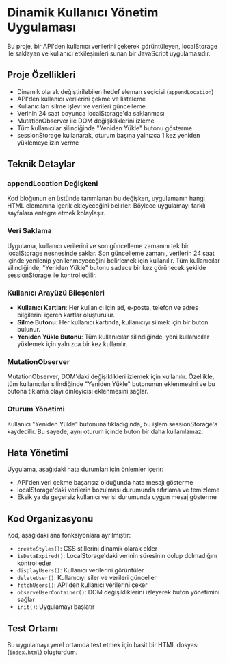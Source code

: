 # Dinamik Kullanıcı Yönetim Uygulaması

Bu proje, bir API'den kullanıcı verilerini çekerek görüntüleyen, localStorage ile saklayan ve kullanıcı etkileşimleri sunan bir JavaScript uygulamasıdır.

## Proje Özellikleri

- Dinamik olarak değiştirilebilen hedef eleman seçicisi (`appendLocation`)
- API'den kullanıcı verilerini çekme ve listeleme
- Kullanıcıları silme işlevi ve verileri güncelleme
- Verinin 24 saat boyunca localStorage'da saklanması
- MutationObserver ile DOM değişikliklerini izleme
- Tüm kullanıcılar silindiğinde "Yeniden Yükle" butonu gösterme
- sessionStorage kullanarak, oturum başına yalnızca 1 kez yeniden yüklemeye izin verme

## Teknik Detaylar

### appendLocation Değişkeni

Kod bloğunun en üstünde tanımlanan bu değişken, uygulamanın hangi HTML elemanına içerik ekleyeceğini belirler. Böylece uygulamayı farklı sayfalara entegre etmek kolaylaşır.

### Veri Saklama

Uygulama, kullanıcı verilerini ve son güncelleme zamanını tek bir localStorage nesnesinde saklar. Son güncelleme zamanı, verilerin 24 saat içinde yenilenip yenilenmeyeceğini belirlemek için kullanılır. Tüm kullanıcılar silindiğinde, "Yeniden Yükle" butonu sadece bir kez görünecek şekilde sessionStorage ile kontrol edilir.

### Kullanıcı Arayüzü Bileşenleri

- **Kullanıcı Kartları**: Her kullanıcı için ad, e-posta, telefon ve adres bilgilerini içeren kartlar oluşturulur.
- **Silme Butonu**: Her kullanıcı kartında, kullanıcıyı silmek için bir buton bulunur.
- **Yeniden Yükle Butonu**: Tüm kullanıcılar silindiğinde, yeni kullanıcılar yüklemek için yalnızca bir kez kullanılır.

### MutationObserver

MutationObserver, DOM'daki değişiklikleri izlemek için kullanılır. Özellikle, tüm kullanıcılar silindiğinde "Yeniden Yükle" butonunun eklenmesini ve bu butona tıklama olayı dinleyicisi eklenmesini sağlar.

### Oturum Yönetimi

Kullanıcı "Yeniden Yükle" butonuna tıkladığında, bu işlem sessionStorage'a kaydedilir. Bu sayede, aynı oturum içinde buton bir daha kullanılamaz.

## Hata Yönetimi

Uygulama, aşağıdaki hata durumları için önlemler içerir:

- API'den veri çekme başarısız olduğunda hata mesajı gösterme
- localStorage'daki verilerin bozulması durumunda sıfırlama ve temizleme
- Eksik ya da geçersiz kullanıcı verisi durumunda uygun mesaj gösterme

## Kod Organizasyonu

Kod, aşağıdaki ana fonksiyonlara ayrılmıştır:

- `createStyles()`: CSS stillerini dinamik olarak ekler
- `isDataExpired()`: LocalStorage'daki verinin süresinin dolup dolmadığını kontrol eder
- `displayUsers()`: Kullanıcı verilerini görüntüler
- `deleteUser()`: Kullanıcıyı siler ve verileri günceller
- `fetchUsers()`: API'den kullanıcı verilerini çeker
- `observeUserContainer()`: DOM değişikliklerini izleyerek buton yönetimini sağlar
- `init()`: Uygulamayı başlatır

## Test Ortamı

Bu uygulamayı yerel ortamda test etmek için basit bir HTML dosyası (`index.html`) oluşturdum.